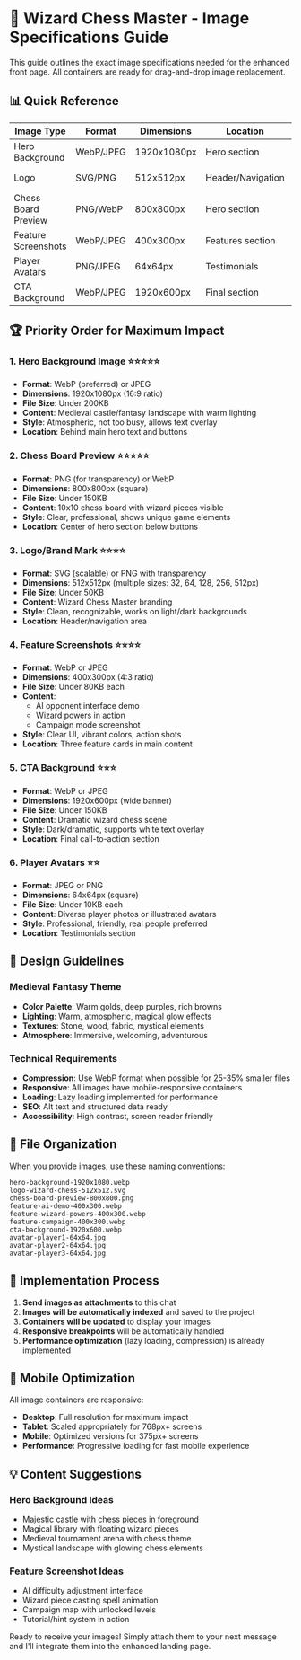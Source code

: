 # 🎨 Wizard Chess Master - Image Specifications Guide

This guide outlines the exact image specifications needed for the enhanced front page. All containers are ready for drag-and-drop image replacement.

## 📊 Quick Reference

| Image Type | Format | Dimensions | Location | Purpose |
|------------|--------|------------|----------|---------|
| Hero Background | WebP/JPEG | 1920x1080px | Hero section | Main visual impact |
| Logo | SVG/PNG | 512x512px | Header/Navigation | Brand identity |
| Chess Board Preview | PNG/WebP | 800x800px | Hero section | Game showcase |
| Feature Screenshots | WebP/JPEG | 400x300px | Features section | Product demos |
| Player Avatars | PNG/JPEG | 64x64px | Testimonials | Social proof |
| CTA Background | WebP/JPEG | 1920x600px | Final section | Conversion focus |

## 🏆 Priority Order for Maximum Impact

### 1. **Hero Background Image** ⭐⭐⭐⭐⭐
- **Format**: WebP (preferred) or JPEG
- **Dimensions**: 1920x1080px (16:9 ratio)
- **File Size**: Under 200KB
- **Content**: Medieval castle/fantasy landscape with warm lighting
- **Style**: Atmospheric, not too busy, allows text overlay
- **Location**: Behind main hero text and buttons

### 2. **Chess Board Preview** ⭐⭐⭐⭐⭐
- **Format**: PNG (for transparency) or WebP
- **Dimensions**: 800x800px (square)
- **File Size**: Under 150KB
- **Content**: 10x10 chess board with wizard pieces visible
- **Style**: Clear, professional, shows unique game elements
- **Location**: Center of hero section below buttons

### 3. **Logo/Brand Mark** ⭐⭐⭐⭐
- **Format**: SVG (scalable) or PNG with transparency
- **Dimensions**: 512x512px (multiple sizes: 32, 64, 128, 256, 512px)
- **File Size**: Under 50KB
- **Content**: Wizard Chess Master branding
- **Style**: Clean, recognizable, works on light/dark backgrounds
- **Location**: Header/navigation area

### 4. **Feature Screenshots** ⭐⭐⭐⭐
- **Format**: WebP or JPEG
- **Dimensions**: 400x300px (4:3 ratio)
- **File Size**: Under 80KB each
- **Content**: 
  - AI opponent interface demo
  - Wizard powers in action
  - Campaign mode screenshot
- **Style**: Clear UI, vibrant colors, action shots
- **Location**: Three feature cards in main content

### 5. **CTA Background** ⭐⭐⭐
- **Format**: WebP or JPEG
- **Dimensions**: 1920x600px (wide banner)
- **File Size**: Under 150KB
- **Content**: Dramatic wizard chess scene
- **Style**: Dark/dramatic, supports white text overlay
- **Location**: Final call-to-action section

### 6. **Player Avatars** ⭐⭐
- **Format**: JPEG or PNG
- **Dimensions**: 64x64px (square)
- **File Size**: Under 10KB each
- **Content**: Diverse player photos or illustrated avatars
- **Style**: Professional, friendly, real people preferred
- **Location**: Testimonials section

## 🎯 Design Guidelines

### Medieval Fantasy Theme
- **Color Palette**: Warm golds, deep purples, rich browns
- **Lighting**: Warm, atmospheric, magical glow effects
- **Textures**: Stone, wood, fabric, mystical elements
- **Atmosphere**: Immersive, welcoming, adventurous

### Technical Requirements
- **Compression**: Use WebP format when possible for 25-35% smaller files
- **Responsive**: All images have mobile-responsive containers
- **Loading**: Lazy loading implemented for performance
- **SEO**: Alt text and structured data ready
- **Accessibility**: High contrast, screen reader friendly

## 📁 File Organization

When you provide images, use these naming conventions:

```
hero-background-1920x1080.webp
logo-wizard-chess-512x512.svg
chess-board-preview-800x800.png
feature-ai-demo-400x300.webp
feature-wizard-powers-400x300.webp
feature-campaign-400x300.webp
cta-background-1920x600.webp
avatar-player1-64x64.jpg
avatar-player2-64x64.jpg
avatar-player3-64x64.jpg
```

## 🚀 Implementation Process

1. **Send images as attachments** to this chat
2. **Images will be automatically indexed** and saved to the project
3. **Containers will be updated** to display your images
4. **Responsive breakpoints** will be automatically handled
5. **Performance optimization** (lazy loading, compression) is already implemented

## 📱 Mobile Optimization

All image containers are responsive:
- **Desktop**: Full resolution for maximum impact
- **Tablet**: Scaled appropriately for 768px+ screens  
- **Mobile**: Optimized versions for 375px+ screens
- **Performance**: Progressive loading for fast mobile experience

## 💡 Content Suggestions

### Hero Background Ideas
- Majestic castle with chess pieces in foreground
- Magical library with floating wizard pieces
- Medieval tournament arena with chess theme
- Mystical landscape with glowing chess elements

### Feature Screenshot Ideas
- AI difficulty adjustment interface
- Wizard piece casting spell animation
- Campaign map with unlocked levels
- Tutorial/hint system in action

Ready to receive your images! Simply attach them to your next message and I'll integrate them into the enhanced landing page.